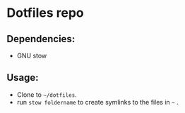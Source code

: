# Dotfiles repo

## Dependencies:

- GNU stow

## Usage:

- Clone to `~/dotfiles`.
- run `stow foldername` to create symlinks to the files in `~` .


